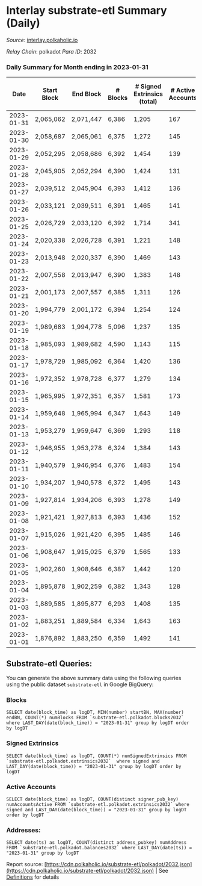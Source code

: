 # Interlay substrate-etl Summary (Daily)

_Source_: [interlay.polkaholic.io](https://interlay.polkaholic.io)

*Relay Chain*: polkadot
*Para ID*: 2032



### Daily Summary for Month ending in 2023-01-31


| Date | Start Block | End Block | # Blocks | # Signed Extrinsics (total) | # Active Accounts | # Passive | # New | # Addresses with Balances | # Events | # Transfers | # XCM Transfers In | # XCM Transfers Out |
| ---- | ----------- | --------- | -------- | --------------------------- | ----------------- | --------- | ----- | ------------------------- | -------- | ----------- | ------------------ | ------------------- |
| 2023-01-31 | 2,065,062 | 2,071,447 | 6,386  | 1,205 | 167 |  |  | 11,058 | 57,408 | 6,624 ($30,447.29) | 16 ($4,937.47) | 22 ($1,947.68) |
| 2023-01-30 | 2,058,687 | 2,065,061 | 6,375  | 1,272 | 145 |  |  | 11,047 | 57,550 | 6,587 ($52,401.19) | 45 ($8,185.26) | 28 ($2,229.69) |
| 2023-01-29 | 2,052,295 | 2,058,686 | 6,392  | 1,454 | 139 |  |  | 11,035 | 58,244 | 6,556 ($24,807.37) | 16 ($1,292.23) | 19 ($722.28) |
| 2023-01-28 | 2,045,905 | 2,052,294 | 6,390  | 1,424 | 131 |  |  | 11,027 | 58,106 | 6,545 ($19,145.80) | 9 ($359.74) | 17 ($1,011.13) |
| 2023-01-27 | 2,039,512 | 2,045,904 | 6,393  | 1,412 | 136 |  |  | 11,021 | 57,973 | 6,550 ($31,500.11) | 6 ($2,258.46) | 11 ($632.60) |
| 2023-01-26 | 2,033,121 | 2,039,511 | 6,391  | 1,465 | 141 |  |  | 11,012 | 58,332 | 6,581 ($30,818.37) | 12 ($1,306.89) | 21 ($12,573.77) |
| 2023-01-25 | 2,026,729 | 2,033,120 | 6,392  | 1,714 | 341 |  |  | 10,999 | 59,478 | 6,789 ($171,924.32) | 22 ($2,481.62) | 20 ($477.60) |
| 2023-01-24 | 2,020,338 | 2,026,728 | 6,391  | 1,221 | 148 |  |  | 10,990 | 57,303 | 6,578 ($19,497.84) | 20 ($1,513.12) | 16 ($349.12) |
| 2023-01-23 | 2,013,948 | 2,020,337 | 6,390  | 1,469 | 143 |  |  | 10,984 | 58,409 | 6,612 ($43,049.97) | 22 ($2,332.67) | 37 ($4,416.29) |
| 2023-01-22 | 2,007,558 | 2,013,947 | 6,390  | 1,383 | 148 |  |  | 10,979 | 58,133 | 6,573 ($35,807.37) | 20 ($20,756.84) | 22 ($3,419.81) |
| 2023-01-21 | 2,001,173 | 2,007,557 | 6,385  | 1,311 | 126 |  |  | 10,976 | 57,523 | 6,544 ($27,600.46) | 12 ($1,391.92) | 20 ($1,198.58) |
| 2023-01-20 | 1,994,779 | 2,001,172 | 6,394  | 1,254 | 124 |  |  | 10,969 | 57,408 | 6,552 ($23,573.40) | 21 ($4,114.36) | 20 ($2,744.86) |
| 2023-01-19 | 1,989,683 | 1,994,778 | 5,096  | 1,237 | 135 |  |  | 10,958 | 47,139 | 5,265 ($27,239.11) | 16 ($2,119.10) | 20 ($927.11) |
| 2023-01-18 | 1,985,093 | 1,989,682 | 4,590  | 1,143 | 115 |  |  | 10,951 | 42,477 | 4,744 ($47,973.42) | 21 ($29,870.59) | 19 ($13,745.08) |
| 2023-01-17 | 1,978,729 | 1,985,092 | 6,364  | 1,420 | 136 |  |  | 10,947 | 58,047 | 6,539 ($37,647.29) | 18 ($951.03) | 20 ($1,508.37) |
| 2023-01-16 | 1,972,352 | 1,978,728 | 6,377  | 1,279 | 134 |  |  | 10,939 | 57,574 | 6,587 ($33,984.55) | 20 ($6,125.10) | 20 ($640.22) |
| 2023-01-15 | 1,965,995 | 1,972,351 | 6,357  | 1,581 | 173 |  |  | 10,921 | 58,719 | 6,577 ($28,004.40) | 26 ($3,222.12) | 33 ($1,395.39) |
| 2023-01-14 | 1,959,648 | 1,965,994 | 6,347  | 1,643 | 149 |  |  | 10,915 | 59,217 | 6,639 ($70,063.09) | 56 ($35,038.79) | 58 ($342,427.72) |
| 2023-01-13 | 1,953,279 | 1,959,647 | 6,369  | 1,293 | 118 |  |  | 10,908 | 57,251 | 6,535 ($33,445.81) | 11 ($283.09) | 19 ($1,040.32) |
| 2023-01-12 | 1,946,955 | 1,953,278 | 6,324  | 1,384 | 143 |  |  | 10,906 | 57,434 | 6,511 ($53,337.18) | 23 ($48,134.13) | 18 ($14,746.05) |
| 2023-01-11 | 1,940,579 | 1,946,954 | 6,376  | 1,483 | 154 |  |  | 10,897 | 58,480 | 6,648 ($47,383.78) | 19 ($1,234.69) | 35 ($2,413.36) |
| 2023-01-10 | 1,934,207 | 1,940,578 | 6,372  | 1,495 | 143 |  |  | 10,879 | 58,415 | 6,566 ($26,843.33) | 14 ($3,948.77) | 18 ($1,134.49) |
| 2023-01-09 | 1,927,814 | 1,934,206 | 6,393  | 1,278 | 149 |  |  | 10,870 | 57,668 | 6,598 ($33,391.20) | 20 ($5,363.35) | 38 ($3,716.35) |
| 2023-01-08 | 1,921,421 | 1,927,813 | 6,393  | 1,436 | 152 |  |  | 10,864 | 58,285 | 6,558 ($22,926.46) | 11 ($1,317.74) | 16 ($316.80) |
| 2023-01-07 | 1,915,026 | 1,921,420 | 6,395  | 1,485 | 146 |  |  | 10,858 | 58,488 | 6,571 ($42,244.31) | 14 ($2,649.60) | 17 ($831.59) |
| 2023-01-06 | 1,908,647 | 1,915,025 | 6,379  | 1,565 | 133 |  |  | 10,852 | 58,702 | 6,568 ($54,264.00) | 27 ($5,415.51) | 22 ($11,153.16) |
| 2023-01-05 | 1,902,260 | 1,908,646 | 6,387  | 1,442 | 120 |  |  | 10,846 | 58,256 | 6,554 ($32,123.11) | 6 ($80.73) | 15 ($1,943.45) |
| 2023-01-04 | 1,895,878 | 1,902,259 | 6,382  | 1,343 | 128 |  |  | 10,845 | 57,696 | 6,563 ($48,711.43) | 19 ($1,396.46) | 23 ($1,707.92) |
| 2023-01-03 | 1,889,585 | 1,895,877 | 6,293  | 1,408 | 135 |  |  | 10,838 | 57,366 | 6,467 ($10,959.34) | 11 ($485.84) | 21 ($377.61) |
| 2023-01-02 | 1,883,251 | 1,889,584 | 6,334  | 1,643 | 163 |  |  | 10,829 | 59,188 | 6,644 ($34,893.12) | 35 ($3,054.40) | 53 ($7,188.81) |
| 2023-01-01 | 1,876,892 | 1,883,250 | 6,359  | 1,492 | 141 |  |  | 10,826 | 58,340 | 6,605 ($26,744.78) | 13 ($25,571.77) | 38 ($3,873.26) |

## Substrate-etl Queries:
You can generate the above summary data using the following queries using the public dataset `substrate-etl` in Google BigQuery:


### Blocks
```
SELECT date(block_time) as logDT, MIN(number) startBN, MAX(number) endBN, COUNT(*) numBlocks FROM `substrate-etl.polkadot.blocks2032`  where LAST_DAY(date(block_time)) = "2023-01-31" group by logDT order by logDT
```


### Signed Extrinsics
```
SELECT date(block_time) as logDT, COUNT(*) numSignedExtrinsics FROM `substrate-etl.polkadot.extrinsics2032`  where signed and LAST_DAY(date(block_time)) = "2023-01-31" group by logDT order by logDT
```


### Active Accounts
```
SELECT date(block_time) as logDT, COUNT(distinct signer_pub_key) numAccountsActive FROM `substrate-etl.polkadot.extrinsics2032` where signed and LAST_DAY(date(block_time)) = "2023-01-31" group by logDT order by logDT
```


### Addresses:
```
SELECT date(ts) as logDT, COUNT(distinct address_pubkey) numAddress FROM `substrate-etl.polkadot.balances2032` where LAST_DAY(date(ts)) = "2023-01-31" group by logDT
```



Report source: [https://cdn.polkaholic.io/substrate-etl/polkadot/2032.json](https://cdn.polkaholic.io/substrate-etl/polkadot/2032.json) | See [Definitions](/DEFINITIONS.md) for details
